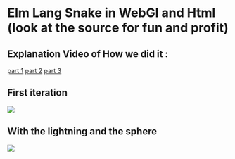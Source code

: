 # Elm Lang Snake in WebGl and Html (look at the source for fun and profit)

## Explanation Video of How we did it :

[part 1](https://youtu.be/FeW9bXZipyg)
[part 2](https://youtu.be/b9l7Jda3fnA)
[part 3](https://youtu.be/z8H79HTm-CE)

## First iteration

![](https://cloud.githubusercontent.com/assets/43472/23854545/258d9124-07f2-11e7-923c-100438432f44.gif)


## With the lightning and the sphere

![](https://cloud.githubusercontent.com/assets/43472/25152068/22e20a74-2488-11e7-9909-bcab2a41851c.gif)
